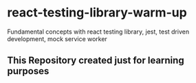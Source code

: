 # react-testing-library-warm-up
Fundamental concepts with react testing library, jest, test driven development, mock service worker

## This Repository created just for learning purposes
